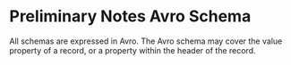 # Preliminary Notes Avro Schema

All schemas are expressed in Avro. 
The Avro schema may cover the value property of a record, or a property within the header of the record.

